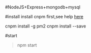 #NodeJS+Express+mongodb+mysql

#install
install cnpm first,see help [here](http://npm.taobao.org/)

cnpm install -g pm2
cnpm install --save

#start
> npm start
